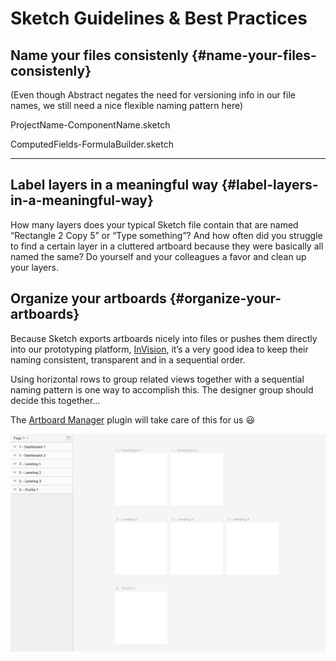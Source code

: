# Sketch Guidelines & Best Practices

## Name your files consistenly {#name-your-files-consistenly}

\(Even though Abstract negates the need for versioning info in our file names, we still need a nice flexible naming pattern here\)

ProjectName-ComponentName.sketch

ComputedFields-FormulaBuilder.sketch

---

## Label layers in a meaningful way {#label-layers-in-a-meaningful-way}

How many layers does your typical Sketch file contain that are named “Rectangle 2 Copy 5” or “Type something”? And how often did you struggle to find a certain layer in a cluttered artboard because they were basically all named the same? Do yourself and your colleagues a favor and clean up your layers.

## Organize your artboards {#organize-your-artboards}

Because Sketch exports artboards nicely into files or pushes them directly into our prototyping platform, [InVision](https://acl.invisionapp.com), it’s a very good idea to keep their naming consistent, transparent and in a sequential order.

Using horizontal rows to group related views together with a sequential naming pattern is one way to accomplish this. The designer group should decide this together…

The [Artboard Manager](#) plugin will take care of this for us 😃

![](/assets/artboard-organization.png)

